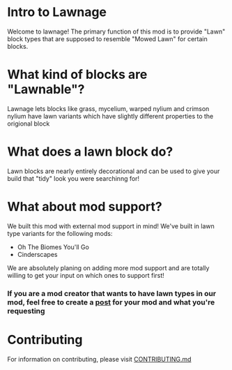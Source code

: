 # Intro to Lawnage
Welcome to lawnage! The primary function of this mod is to provide "Lawn" block types that are supposed to resemble "Mowed Lawn" for certain blocks.

# What kind of blocks are "Lawnable"?
Lawnage lets blocks like grass, mycelium, warped nylium and crimson nylium have lawn variants which have slightly different properties to the origional block

# What does a lawn block do?
Lawn blocks are nearly entirely decorational and can be used to give your build that "tidy" look you were searchinng for!

# What about mod support?
We built this mod with external mod support in mind! We've built in lawn type variants for the following mods:
- Oh The Biomes You'll Go
- Cinderscapes

We are absolutely planing on adding more mod support and are totally willing to get your input on which ones to support first!

### If you are a mod creator that wants to have lawn types in our mod, feel free to create a [post](https://github.com/Redd56/Lawnage/issues) for your mod and what you're requesting

# Contributing
For information on contributing, please visit [CONTRIBUTING.md](https://github.com/Redd56/Lawnage/blob/master/CONTRIBUTING)


